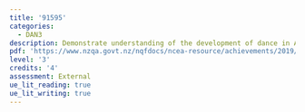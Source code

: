 ```yaml
---
title: '91595'
categories:
  - DAN3
description: Demonstrate understanding of the development of dance in Aotearoa/New Zealand
pdf: 'https://www.nzqa.govt.nz/nqfdocs/ncea-resource/achievements/2019/as91595.pdf'
level: '3'
credits: '4'
assessment: External
ue_lit_reading: true
ue_lit_writing: true
---
```


